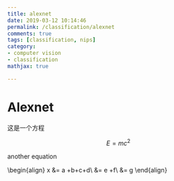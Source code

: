 ```yaml
---
title: alexnet
date: 2019-03-12 10:14:46
permalink: /classification/alexnet
comments: true
tags: [classification, nips]
category:
- computer vision
- classification
mathjax: true

---
```




# Alexnet

这是一个方程

$$ E = mc^2 $$


another equation

\begin{align}
x &= a +b+c+d\\
  &= e +f\\
  &= g
\end{align}
